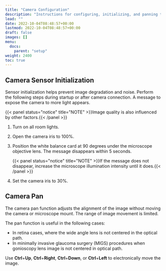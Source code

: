 ```yaml
---
title: "Camera Configuration"
description: "Instructions for configuring, initializing, and panning the camera to an optimal view."
lead: ""
date: 2022-10-04T08:48:57+00:00
lastmod: 2022-10-04T08:48:57+00:00
draft: false
images: []
menu:
  docs:
    parent: "setup"
weight: 2400
toc: true
---
```


## Camera Sensor Initialization

Sensor initialization helps prevent image degradation and noise. Perform the following steps during startup or after camera connection. A message to expose the camera to more light appears.

{{< panel status="notice" title="NOTE" >}}Image quality is also influenced by other factors.{{< /panel >}}

1. Turn on all room lights.
2. Open the camera iris to 100%.
3. Position the white balance card at 90 degrees under the microscope objective lens. The message disappears within 5 seconds.

    {{< panel status="notice" title="NOTE" >}}If the message does not disappear, increase the microscope illumination intensity until it does.{{< /panel >}}

4. Set the camera iris to 30%.

## Camera Pan

The camera pan function adjusts the alignment of the image without moving the camera or microscope mount. The range of image movement is limited.

The pan function is useful in the following cases:

* In retina cases, where the wide angle lens is not centered in the optical path.
* In minimally invasive glaucoma surgery (MIGS) procedures when gonioscopy lens image is not centered in optical path.

Use **Ctrl**+**Up**, **Ctrl**+**Right**, **Ctrl**+**Down**, or **Ctrl**+**Left** to electronically move the image.

